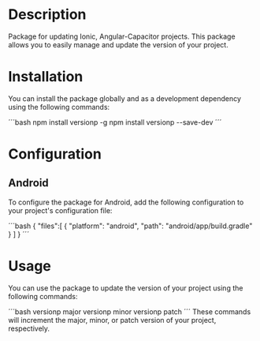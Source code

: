# Description
Package for updating Ionic, Angular-Capacitor projects. This package allows you to easily manage and update the version of your project.

# Installation
You can install the package globally and as a development dependency using the following commands:

´´´bash
npm install versionp -g
npm install versionp --save-dev
´´´
# Configuration

## Android
To configure the package for Android, add the following configuration to your project's configuration file:

´´´bash
{
    "files":[
        {
            "platform": "android",
            "path": "android/app/build.gradle"
        }
    ]
}
´´´
# Usage
You can use the package to update the version of your project using the following commands:

´´´bash
versionp major
versionp minor
versionp patch
´´´
These commands will increment the major, minor, or patch version of your project, respectively.